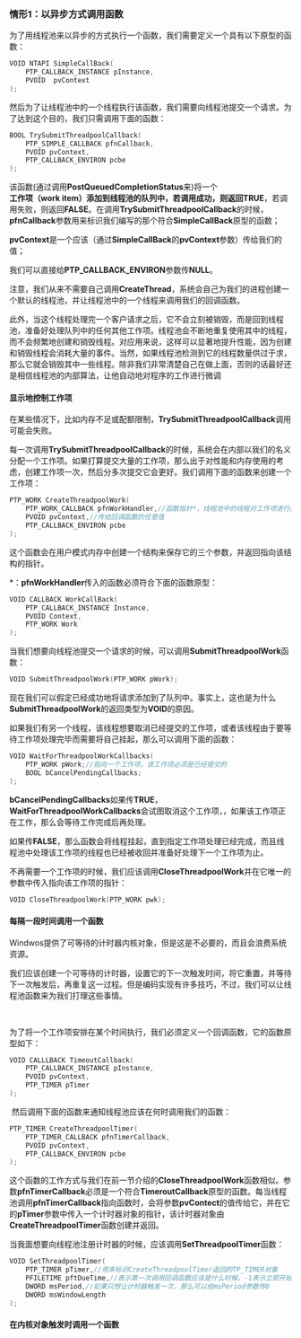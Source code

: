 ### 情形1：以异步方式调用函数

​		为了用线程池来以异步的方式执行一个函数，我们需要定义一个具有以下原型的函数：

```c++
VOID NTAPI SimpleCallBack(
	PTP_CALLBACK_INSTANCE pInstance,
	PVOID  pvContext
);
```

​		然后为了让线程池中的一个线程执行该函数，我们需要向线程池提交一个请求。为了达到这个目的，我们只需调用下面的函数：

```c++
BOOL TrySubmitThreadpoolCallback(
	PTP_SIMPLE_CALLBACK pfnCallback,
	PVOID pvContext,
	PTP_CALLBACK_ENVIRON pcbe
);
```

该函数(通过调用**PostQueuedCompletionStatus**来)将一个**工作项（work item）**添加到线程池的队列中，若调用成功，则返回**TRUE**，若调用失败，则返回**FALSE**。在调用**TrySubmitThreadpoolCallback**的时候，**pfnCallback**参数用来标识我们编写的那个符合**SimpleCallBack**原型的函数；

**pvContext**是一个应该（通过**SimpleCallBack**的**pvContext**参数）传给我们的值；

我们可以直接给**PTP_CALLBACK_ENVIRON**参数传**NULL**。



​		注意，我们从来不需要自己调用**CreateThread**，系统会自己为我们的进程创建一个默认的线程池，并让线程池中的一个线程来调用我们的回调函数。

​		此外，当这个线程处理完一个客户请求之后，它不会立刻被销毁，而是回到线程池，准备好处理队列中的任何其他工作项。线程池会不断地重复使用其中的线程，而不会频繁地创建和销毁线程。对应用来说，这样可以显著地提升性能，因为创建和销毁线程会消耗大量的事件。当然，如果线程池检测到它的线程数量供过于求，那么它就会销毁其中一些线程。除非我们非常清楚自己在做上面，否则的话最好还是相信线程池的内部算法，让他自动地对程序的工作进行微调



#### 显示地控制工作项

​		在某些情况下，比如内存不足或配额限制，**TrySubmitThreadpoolCallback**调用可能会失败。

​		每一次调用**TrySubmitThreadpoolCallback**的时候，系统会在内部以我们的名义分配一个工作项。如果打算提交大量的工作项，那么出于对性能和内存使用的考虑，创建工作项一次，然后分多次提交它会更好。我们调用下面的函数来创建一个工作项：

```c++
PTP_WORK CreateThreadpoolWork(
	PTP_WORK_CALLBACK pfnWorkHandler,//函数指针*，线程池中的线程对工作项进行处理的时候会调用它
	PVOID pvContext,//传给回调函数的任意值
	PTP_CALLBACK_ENVIRON pcbe
);
```

这个函数会在用户模式内存中创建一个结构来保存它的三个参数，并返回指向该结构的指针。

*：**pfnWorkHandler**传入的函数必须符合下面的函数原型：

```C++
VOID CALLBACK WorkCallBack(
	PTP_CALLBACK_INSTANCE Instance,
	PVOID Context,
	PTP_WORK Work
);
```



​		当我们想要向线程池提交一个请求的时候，可以调用**SubmitThreadpoolWork**函数：

```c++
VOID SubmitThreadpoolWork(PTP_WORK pWork);
```

现在我们可以假定已经成功地将请求添加到了队列中。事实上，这也是为什么**SubmitThreadpoolWork**的返回类型为**VOID**的原因。



​		如果我们有另一个线程，该线程想要取消已经提交的工作项，或者该线程由于要等待工作项处理完毕而需要将自己挂起，那么可以调用下面的函数：

```c++
VOID WaitForThreadpoolWorkCallbacks(
	PTP_WORK pWork;//指向一个工作项，该工作项必须是已经提交的
	BOOL bCancelPendingCallbacks;
);
```

**bCancelPendingCallbacks**如果传**TRUE**，**WaitForThreadpoolWorkCallbacks**会试图取消这个工作项，，如果该工作项正在工作，那么会等待工作完成后再处理。

如果传**FALSE**，那么函数会将线程挂起，直到指定工作项处理已经完成，而且线程池中处理该工作项的线程也已经被收回并准备好处理下一个工作项为止。



​		不再需要一个工作项的时候，我们应该调用**CloseThreadpoolWork**并在它唯一的参数中传入指向该工作项的指针：

```c++
VOID CloseThreadpoolWork(PTP_WORK pwk);
```



#### 每隔一段时间调用一个函数

​		Windwos提供了可等待的计时器内核对象，但是这是不必要的，而且会浪费系统资源。

​		我们应该创建一个可等待的计时器，设置它的下一次触发时间，将它重置，并等待下一次触发后，再重复这一过程。但是编码实现有许多技巧，不过，我们可以让线程池函数来为我们打理这些事情。

​		

​		为了将一个工作项安排在某个时间执行，我们必须定义一个回调函数，它的函数原型如下：

```c++
VOID CALLLBACK TimeoutCallback(
	PTP_CALLBACK_INSTANCE pInstance,
	PVOID pvContext,
	PTP_TIMER pTimer
);
```

​		然后调用下面的函数来通知线程池应该在何时调用我们的函数：

```c++
PTP_TIMER CreateThreadpoolTimer(
	PTP_TIMER_CALLBACK pfnTimerCallback,
	PVOID pvContext,
	PTP_CALLBACK_ENVIRON pcbe
);
```

这个函数的工作方式与我们在前一节介绍的**CloseThreadpoolWork**函数相似。参数**pfnTimerCallback**必须是一个符合**TimeroutCallback**原型的函数。每当线程池调用**pfnTimerCallback**指向函数时，会将参数**pvContect**的值传给它，并在它的**pTimer**参数中传入一个计时器对象的指针，该计时器对象由**CreateThreadpoolTimer**函数创建并返回。

​		当我面想要向线程池注册计时器的时候，应该调用**SetThreadpoolTimer**函数：

```c++
VOID SetThreadpoolTimer(
	PTP_TIMER pTimer,//用来标识CreateThreadpoolTimer返回的TP_TIMER对象
	PFILETIME pftDueTime,//表示第一次调用回调函数应该是什么时候，-1表示立即开始
	DWORD msPeriod,//如果只想让计时器触发一次，那么可以给msPeriod参数传0
	DWORD msWindowLength
);
```





#### 在内核对象触发时调用一个函数
